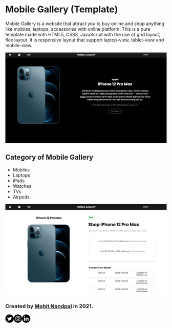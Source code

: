 # Mobile Gallery (Template)
Mobile Gallery is a website that attract you to buy online and shop anything like mobiles, laptops, accessories with online platform. This is a pure template made with HTML5, CSS3, JavaScript with the use of grid layout, flex layout.
It is responsive layout that support laptop-view, tablet-view and mobile-view.

![Index Page](https://raw.githubusercontent.com/nandpalmohit/mobilegallery/main/assets/ss/index.png)

## Category of Mobile Gallery
- Mobiles
- Laptops
- iPads
- Watches
- TVs
- Airpods

![Buy Apple iPhone 12 Pro Max](https://raw.githubusercontent.com/nandpalmohit/mobilegallery/main/assets/ss/buy-iphone-12-pro-max.png)

### Created by [Mohit Nandpal](https://nandpalmohit.github.io) in 2021.
<a href="https://twitter.com/nandpalmohit99">
  <img align="left" alt="Nandpal Mohit | Twitter" width="26px" src="https://github.com/nandpalmohit/nandpalmohit/blob/main/assets/twitter.png" />
</a>
<a href="https://www.instagram.com/nandpalmohit99/">
  <img align="left" alt="Nandpal Mohit | Instagram" width="26px" src="https://github.com/nandpalmohit/nandpalmohit/blob/main/assets/instagram.png" />
</a>
<a href="https://www.linkedin.com/in/nandpal-mohit-894375167/">
  <img align="left" alt="Nandpal Mohit | Linked In" width="26px" src="https://github.com/nandpalmohit/nandpalmohit/blob/main/assets/linkedin.png" />
</a>


